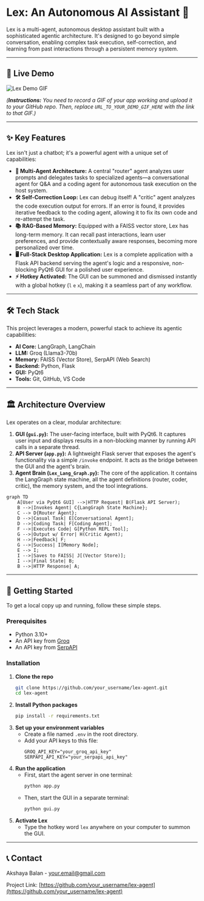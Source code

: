 # Lex: An Autonomous AI Assistant 🤖

Lex is a multi-agent, autonomous desktop assistant built with a sophisticated agentic architecture. It's designed to go beyond simple conversation, enabling complex task execution, self-correction, and learning from past interactions through a persistent memory system.

---

## 🚀 Live Demo

![Lex Demo GIF](URL_TO_YOUR_DEMO_GIF_HERE)

*(**Instructions:** You need to record a GIF of your app working and upload it to your GitHub repo. Then, replace `URL_TO_YOUR_DEMO_GIF_HERE` with the link to that GIF.)*

---

## ✨ Key Features

Lex isn't just a chatbot; it's a powerful agent with a unique set of capabilities:

*   **🧠 Multi-Agent Architecture:** A central "router" agent analyzes user prompts and delegates tasks to specialized agents—a conversational agent for Q&A and a coding agent for autonomous task execution on the host system.
*   **🛠️ Self-Correction Loop:** Lex can debug itself! A "critic" agent analyzes the code execution output for errors. If an error is found, it provides iterative feedback to the coding agent, allowing it to fix its own code and re-attempt the task.
*   **📚 RAG-Based Memory:** Equipped with a FAISS vector store, Lex has long-term memory. It can recall past interactions, learn user preferences, and provide contextually aware responses, becoming more personalized over time.
*   **🖥️ Full-Stack Desktop Application:** Lex is a complete application with a Flask API backend serving the agent's logic and a responsive, non-blocking PyQt6 GUI for a polished user experience.
*   **⚡ Hotkey Activated:** The GUI can be summoned and dismissed instantly with a global hotkey (`l` `e` `x`), making it a seamless part of any workflow.

---

## 🛠️ Tech Stack

This project leverages a modern, powerful stack to achieve its agentic capabilities:

*   **AI Core:** LangGraph, LangChain
*   **LLM:** Groq (Llama3-70b)
*   **Memory:** FAISS (Vector Store), SerpAPI (Web Search)
*   **Backend:** Python, Flask
*   **GUI:** PyQt6
*   **Tools:** Git, GitHub, VS Code

---

## 🏛️ Architecture Overview

Lex operates on a clear, modular architecture:

1.  **GUI (`gui.py`):** The user-facing interface, built with PyQt6. It captures user input and displays results in a non-blocking manner by running API calls in a separate thread.
2.  **API Server (`app.py`):** A lightweight Flask server that exposes the agent's functionality via a simple `/invoke` endpoint. It acts as the bridge between the GUI and the agent's brain.
3.  **Agent Brain (`Lex_Lang_Graph.py`):** The core of the application. It contains the LangGraph state machine, all the agent definitions (router, coder, critic), the memory system, and the tool integrations.

```mermaid
graph TD
    A[User via PyQt6 GUI] -->|HTTP Request| B(Flask API Server);
    B -->|Invokes Agent| C{LangGraph State Machine};
    C --> D{Router Agent};
    D -->|Casual Task| E[Conversational Agent];
    D -->|Coding Task| F[Coding Agent];
    F -->|Executes Code| G[Python REPL Tool];
    G -->|Output w/ Error| H(Critic Agent);
    H -->|Feedback| F;
    G -->|Success| I[Memory Node];
    E --> I;
    I -->|Saves to FAISS| J[(Vector Store)];
    I -->|Final State| B;
    B -->|HTTP Response| A;
```

---

## 🚀 Getting Started

To get a local copy up and running, follow these simple steps.

### Prerequisites

*   Python 3.10+
*   An API key from [Groq](https://console.groq.com/keys)
*   An API key from [SerpAPI](https://serpapi.com/)

### Installation

1.  **Clone the repo**
    ```sh
    git clone https://github.com/your_username/lex-agent.git
    cd lex-agent
    ```
2.  **Install Python packages**
    ```sh
    pip install -r requirements.txt
    ```
3.  **Set up your environment variables**
    *   Create a file named `.env` in the root directory.
    *   Add your API keys to this file:
        ```env
        GROQ_API_KEY="your_groq_api_key"
        SERPAPI_API_KEY="your_serpapi_api_key"
        ```
4.  **Run the application**
    *   First, start the agent server in one terminal:
        ```sh
        python app.py
        ```
    *   Then, start the GUI in a separate terminal:
        ```sh
        python gui.py
        ```
5.  **Activate Lex**
    *   Type the hotkey word `lex` anywhere on your computer to summon the GUI.

---

## 📞 Contact

Akshaya Balan - [your.email@gmail.com](mailto:your.email@gmail.com)

Project Link: [https://github.com/your_username/lex-agent](https://github.com/your_username/lex-agent)
